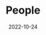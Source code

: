 ---
title: People
date: 2022-10-24

type: landing

sections:
  - block: people
    content:
      title: Our Lab
      # Choose which groups/teams of users to display.
      #   Edit `user_groups` in each user's profile to add them to one or more of these groups.
      user_groups:
          - Principal Investigator
          - Research Team
          - Postgraduate Students
          - Alumni
      sort_by: Params.last_name
      sort_ascending: true
    design:
      show_interests: false
      show_role: true
      show_social: true
      
  - block: markdown
    content:
      title: <span style="font-size:0.75em;">Previous Project Supervisions</span>
      subtitle:
      text: |
        - <span style="font-size:0.8em;">Bridget Chukwudile (MSc, University of Liverpool, 2024)</span>
        - <span style="font-size:0.8em;">Rugare Maruzani (PhD, University of Liverpool, 2024)</span>
        - <span style="font-size:0.8em;">Hannah Kockelbergh (PhD, University of Liverpool, 2024)</span>
        - <span style="font-size:0.8em;">Cillian Courtney (MSc, University of Liverpool, 2021)</span>
    design:
      columns: '1'
---